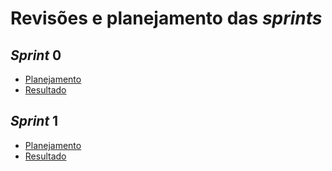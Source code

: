 # Revisões e planejamento das <i>sprints</i>

## <i>Sprint</i> 0

- [Planejamento](/plan_sprint0.md)
- [Resultado](/res_sprint0.md) 

## <i>Sprint</i> 1

- [Planejamento](/sprint1-planejamento.md)
- [Resultado](/sprint1-resultado.md) 
